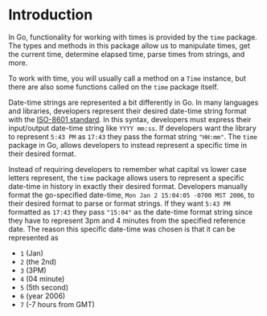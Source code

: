 # Introduction

In Go, functionality for working with times is provided by the `time` package. The types and methods in this package allow us to manipulate times, get the current time, determine elapsed time, parse times from strings, and more.

To work with time, you will usually call a method on a `Time` instance, but there are also some functions called on the `time` package itself.

Date-time strings are represented a bit differently in Go. In many languages and libraries, developers represent their desired date-time string format with the [ISO-8601 standard](https://en.wikipedia.org/wiki/ISO_8601). In this syntax, developers must express their input/output date-time string like `YYYY mm:ss`. If developers want the library to represent `5:43 PM` as `17:43` they pass the format string `"HH:mm"`. The `time` package in Go, allows developers to instead represent a specific time in their desired format.

 Instead of requiring developers to remember what capital vs lower case letters represent, the `time` package allows users to represent a specific date-time in history in exactly their desired format. Developers manually format the go-specified date-time, `Mon Jan 2 15:04:05 -0700 MST 2006`, to their desired format to parse or format strings. If they want `5:43 PM` formatted as `17:43` they pass `"15:04"` as the date-time format string since they have to represent 3pm and 4 minutes from the specified reference date. The reason this specific date-time was chosen is that it can be represented as
 
 - `1` (Jan)
 - `2` (the 2nd)
 - `3` (3PM)
 - `4` (04 minute)
 - `5` (5th second)
 - `6` (year 2006)
 - `7` (-7 hours from GMT)
